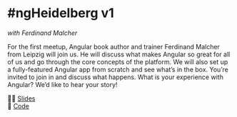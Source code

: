 # #ngHeidelberg v1
_with Ferdinand Malcher_

For the first meetup, Angular book author and trainer Ferdinand Malcher from Leipzig will join us. He will discuss what makes Angular so great for all of us and go through the core concepts of the platform. We will also set up a fully-featured Angular app from scratch and see what’s in the box. You’re invited to join in and discuss what happens. What is your experience with Angular? We’d like to hear your story!

👨‍💻 [Slides](https://docs.google.com/presentation/d/1nhwVlGiv7Ygu8LT0eseCKq0Ii7ZlWPFf1NguVUKhXC0/edit?usp=sharing)  
🚀 [Code](https://github.com/angular-schule/2018-07-meetup-heidelberg)  

